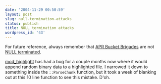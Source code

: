 ```yaml
---
date: '2004-11-29 00:50:59'
layout: post
slug: null-termination-attacks
status: publish
title: NULL termination attacks
wordpress_id: '43'
---
```


For future reference, always remember that [APR Bucket Brigades](http://apr.apache.org/docs/apr-util/group___a_p_r___util___bucket___brigades.html) are not [NULL terminated](http://en.wikipedia.org/wiki/Null_character).  
  

[mod_highlight](http://www.outoforder.cc/projects/apache/mod_highlight/) has had a bug for a couple months now where it would append random binary data to a highlighted file.  I narrowed it down to something inside the `::ParseChunk` function, but it took a week of blanking out at this 10 line function to see this mistake. D'oh.
